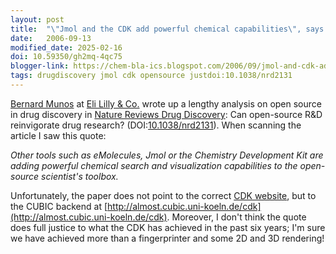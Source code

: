 ```yaml
---
layout: post
title:  "\"Jmol and the CDK add powerful chemical capabilities\", says Munos in Nature Reviews Drug Discovery"
date:   2006-09-13
modified_date: 2025-02-16
doi: 10.59350/gh2mq-4qc75
blogger-link: https://chem-bla-ics.blogspot.com/2006/09/jmol-and-cdk-add-powerful-chemical.html
tags: drugdiscovery jmol cdk opensource justdoi:10.1038/nrd2131
---
```


[Bernard Munos](http://www.nature.com/nrd/journal/vaop/ncurrent/authors/nrd2131.html) at [Eli Lilly & Co.](http://www.lilly.com/)
wrote up a lengthy analysis on open source in drug discovery in [Nature Reviews Drug Discovery](http://www.nature.com/nrd/index.html):
Can open-source R&D reinvigorate drug research? (DOI:[10.1038/nrd2131](https://doi.org/10.1038/nrd2131)). When scanning the article
I saw this quote:

*Other tools such as eMolecules, Jmol or the Chemistry Development Kit are adding powerful chemical search and visualization
capabilities to the open-source scientist's toolbox.*

Unfortunately, the paper does not point to the correct [CDK website](http://cdk.sf.net/), but to the CUBIC backend at
[http://almost.cubic.uni-koeln.de/cdk](http://almost.cubic.uni-koeln.de/cdk). Moreover, I don't think the quote does full justice to
what the CDK has achieved in the past six years; I'm sure we have achieved more than a fingerprinter and some 2D and 3D rendering!
